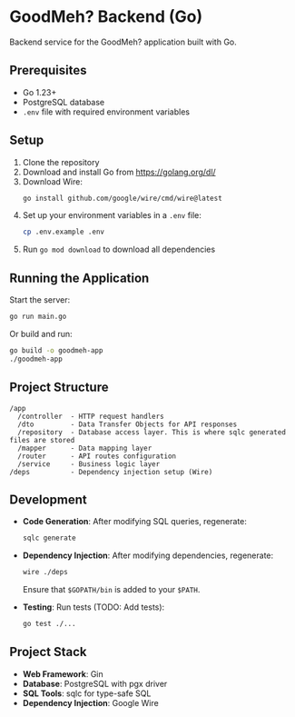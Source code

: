 # GoodMeh? Backend (Go)

Backend service for the GoodMeh? application built with Go.

## Prerequisites

- Go 1.23+
- PostgreSQL database
- `.env` file with required environment variables

## Setup

1. Clone the repository
2. Download and install Go from https://golang.org/dl/
3. Download Wire:
    ```bash
    go install github.com/google/wire/cmd/wire@latest
    ```
4. Set up your environment variables in a `.env` file:
   ```bash
   cp .env.example .env
   ```
5. Run `go mod download` to download all dependencies

## Running the Application

Start the server:
```bash
go run main.go
```

Or build and run:
```bash
go build -o goodmeh-app
./goodmeh-app
```

## Project Structure

```
/app
  /controller  - HTTP request handlers
  /dto         - Data Transfer Objects for API responses
  /repository  - Database access layer. This is where sqlc generated files are stored
  /mapper      - Data mapping layer
  /router      - API routes configuration
  /service     - Business logic layer
/deps          - Dependency injection setup (Wire)
```

## Development

- **Code Generation**: After modifying SQL queries, regenerate:
  ```bash
  sqlc generate
  ```
  
- **Dependency Injection**: After modifying dependencies, regenerate:
  ```bash
  wire ./deps
  ```
  Ensure that `$GOPATH/bin` is added to your `$PATH`.

- **Testing**: Run tests (TODO: Add tests):
  ```bash
  go test ./...
  ```

## Project Stack

- **Web Framework**: Gin
- **Database**: PostgreSQL with pgx driver
- **SQL Tools**: sqlc for type-safe SQL
- **Dependency Injection**: Google Wire